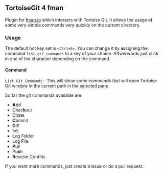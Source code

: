 ## TortoiseGit 4 fman

Plugin for [fman.io](https://fman.io) which interacts with Tortoise Git. It 
allows the usage of some very simple commands very quickly on the current
directory.

### Usage

The default hot key set is ```<Ctrl+G>```. You can change it by assigning the 
command ```list_git_commands``` to a key of your choice. Aftwerwards just click
in one of the character depending on the command.

#### Command

`List Git Commands` - This will show some commands that will open Tortoise Git
window in the current path in the selected pane.

So far the git commands available are:
- **A**dd
- Chec**k**out
- Clo**n**e
- **C**ommit
- **D**iff
- **I**nit
- **L**og Folder
- Log **F**ile
- **P**ull
- Pu**s**h
- **R**esolve Confilts

If you want more commands, just create a issue or do a pull request.